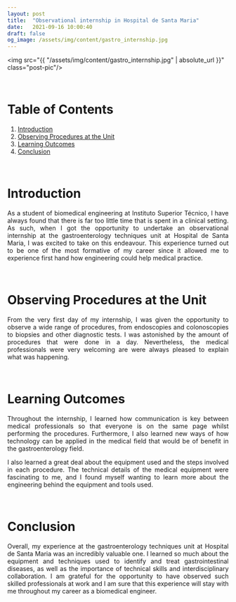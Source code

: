 ```yaml
---
layout: post
title:  "Observational internship in Hospital de Santa Maria"
date:   2021-09-16 10:00:40
draft: false
og_image: /assets/img/content/gastro_internship.jpg
---
```


<img src="{{ "/assets/img/content/gastro_internship.jpg" | absolute_url }}" class="post-pic"/>

<br />


# Table of Contents
1. [Introduction](#introduction)
2. [Observing Procedures at the Unit](#observing-procedures-at-the-unit)
3. [Learning Outcomes](#learning-outcomes)
4. [Conclusion](#conclusion)


<br />

# Introduction

<p align="justify">As a student of biomedical engineering at Instituto Superior Técnico, I have always found that there is far too little time that is spent in a clinical setting. As such, when I got the opportunity to undertake an observational internship at the gastroenterology techniques unit at Hospital de Santa Maria, I was excited to take on this endeavour. This experience turned out to be one of the most formative of my career since it allowed me to experience first hand how engineering could help medical practice.
</p>
<br />

# Observing Procedures at the Unit

<p align="justify">From the very first day of my internship, I was given the opportunity to observe a wide range of procedures, from endoscopies and colonoscopies to biopsies and other diagnostic tests. I was astonished by the amount of procedures that were done in a day. Nevertheless, the medical professionals were very welcoming are were always pleased to explain what was happening.
</p>

<br />

# Learning Outcomes

<p align="justify">Throughout the internship, I learned how communication is key between medical professionals so that everyone is on the same page whilst performing the procedures. Furthermore, I also learned new ways of how technology can be applied in the medical field that would be of benefit in the gastroenterology field.
</p>
<p align="justify">I also learned a great deal about the equipment used and the steps involved in each procedure. The technical details of the medical equipment were fascinating to me, and I found myself wanting to learn more about the engineering behind the equipment and tools used.
</p>
<br />

# Conclusion

<p align="justify">Overall, my experience at the gastroenterology techniques unit at Hospital de Santa Maria was an incredibly valuable one. I learned so much about the equipment and techniques used to identify and treat gastrointestinal diseases, as well as the importance of technical skills and interdisciplinary collaboration. I am grateful for the opportunity to have observed such skilled professionals at work and I am sure that this experience will stay with me throughout my career as a biomedical engineer.
</p>
